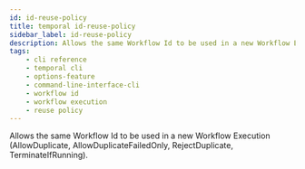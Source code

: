 ```yaml
---
id: id-reuse-policy
title: temporal id-reuse-policy
sidebar_label: id-reuse-policy
description: Allows the same Workflow Id to be used in a new Workflow Execution.
tags: 
    - cli reference
    - temporal cli
    - options-feature
    - command-line-interface-cli
    - workflow id
    - workflow execution
    - reuse policy
---
```


Allows the same Workflow Id to be used in a new Workflow Execution (AllowDuplicate, AllowDuplicateFailedOnly, RejectDuplicate, TerminateIfRunning).
